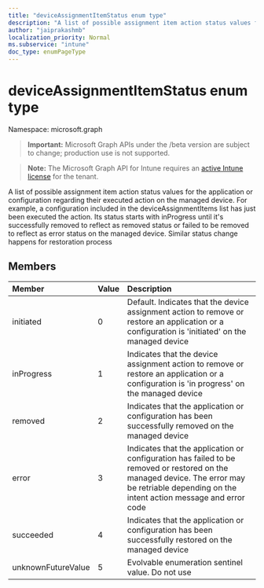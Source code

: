 ```yaml
---
title: "deviceAssignmentItemStatus enum type"
description: "A list of possible assignment item action status values for the application or configuration regarding their executed action on the managed device. For example, a configuration included in the deviceAssignmentItems list has just been executed the action. Its status starts with inProgress until it's successfully removed to reflect as removed status or failed to be removed to reflect as error status on the managed device. Similar status change happens for restoration process"
author: "jaiprakashmb"
localization_priority: Normal
ms.subservice: "intune"
doc_type: enumPageType
---
```


# deviceAssignmentItemStatus enum type

Namespace: microsoft.graph
> **Important:** Microsoft Graph APIs under the /beta version are subject to change; production use is not supported.

> **Note:** The Microsoft Graph API for Intune requires an [active Intune license](https://go.microsoft.com/fwlink/?linkid=839381) for the tenant.


A list of possible assignment item action status values for the application or configuration regarding their executed action on the managed device. For example, a configuration included in the deviceAssignmentItems list has just been executed the action. Its status starts with inProgress until it's successfully removed to reflect as removed status or failed to be removed to reflect as error status on the managed device. Similar status change happens for restoration process

## Members
|Member|Value|Description|
|:---|:---|:---|
|initiated|0|Default. Indicates that the device assignment action to remove or restore an application or a configuration is 'initiated' on the managed device|
|inProgress|1|Indicates that the device assignment action to remove or restore an application or a configuration is 'in progress' on the managed device|
|removed|2|Indicates that the application or configuration has been successfully removed on the managed device|
|error|3|Indicates that the application or configuration has failed to be removed or restored on the managed device. The error may be retriable depending on the intent action message and error code|
|succeeded|4|Indicates that the application or configuration has been successfully restored on the managed device|
|unknownFutureValue|5|Evolvable enumeration sentinel value. Do not use|
